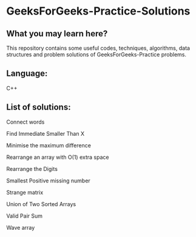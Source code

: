 # GeeksForGeeks-Practice-Solutions

## What you may learn here?

This repository contains some useful codes, techniques, algorithms, data structures and problem solutions of GeeksForGeeks-Practice problems.

## Language:
C++

## List of solutions:

Connect words

Find Immediate Smaller Than X

Minimise the maximum difference

Rearrange an array with O(1) extra space

Rearrange the Digits

Smallest Positive missing number

Strange matrix

Union of Two Sorted Arrays

Valid Pair Sum

Wave array
